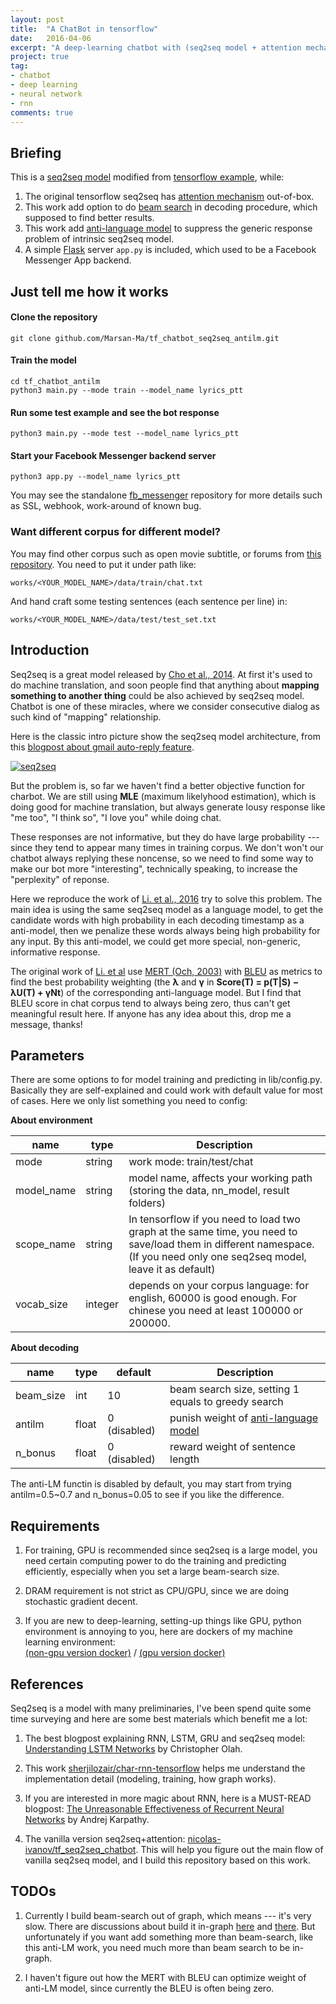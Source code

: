 ```yaml
---
layout: post
title:  "A ChatBot in tensorflow"
date:   2016-04-06
excerpt: "A deep-learning chatbot with (seq2seq model + attention mechanism + beam_search algorithm + anti-language model) in tensorflow, works end-to-end from training corpus to chat model, and build-in a facebook-messenger backend server."
project: true
tag:
- chatbot 
- deep learning
- neural network
- rnn
comments: true
---
```


## Briefing
This is a [seq2seq model](http://arxiv.org/abs/1406.1078) modified from [tensorflow example](https://www.tensorflow.org/versions/r0.10/tutorials/seq2seq/index.html), while:  


1. The original tensorflow seq2seq has [attention mechanism](http://arxiv.org/abs/1412.7449) out-of-box.
2. This work add option to do [beam search](https://en.wikipedia.org/wiki/Beam_search) in decoding procedure, which supposed to find better results.
3. This work add [anti-language model](https://arxiv.org/abs/1510.03055) to suppress the generic response problem of intrinsic seq2seq model.
4. A simple [Flask](http://flask.pocoo.org/) server `app.py` is included, which used to be a Facebook Messenger App backend.


## Just tell me how it works

#### Clone the repository

    git clone github.com/Marsan-Ma/tf_chatbot_seq2seq_antilm.git
    
#### Train the model

    cd tf_chatbot_antilm
    python3 main.py --mode train --model_name lyrics_ptt
    
#### Run some test example and see the bot response

    python3 main.py --mode test --model_name lyrics_ptt

#### Start your Facebook Messenger backend server

    python3 app.py --model_name lyrics_ptt

You may see the standalone [fb_messenger](https://github.com/Marsan-Ma/fb_messenger) repository for more details such as SSL, webhook, work-around of known bug.


### Want different corpus for different model?
You may find other corpus such as open movie subtitle, or forums from [this repository](https://github.com/Marsan-Ma/chat_corpus). You need to put it under path like:  

    works/<YOUR_MODEL_NAME>/data/train/chat.txt

And hand craft some testing sentences (each sentence per line) in:

    works/<YOUR_MODEL_NAME>/data/test/test_set.txt
    
    
## Introduction

Seq2seq is a great model released by [Cho et al., 2014](http://arxiv.org/abs/1406.1078). At first it's used to do machine translation, and soon people find that anything about **mapping something to another thing** could be also achieved by seq2seq model. Chatbot is one of these miracles, where we consider consecutive dialog as such kind of "mapping" relationship.

Here is the classic intro picture show the seq2seq model architecture, from this [blogpost about gmail auto-reply feature](http://googleresearch.blogspot.ru/2015/11/computer-respond-to-this-email.html).

[![seq2seq](https://4.bp.blogspot.com/-aArS0l1pjHQ/Vjj71pKAaEI/AAAAAAAAAxE/Nvy1FSbD_Vs/s640/2TFstaticgraphic_alt-01.png)](http://4.bp.blogspot.com/-aArS0l1pjHQ/Vjj71pKAaEI/AAAAAAAAAxE/Nvy1FSbD_Vs/s1600/2TFstaticgraphic_alt-01.png)


But the problem is, so far we haven't find a better objective function for charbot. We are still using **MLE** (maximum likelyhood estimation), which is doing good for machine translation, but always generate lousy response like "me too", "I think so", "I love you" while doing chat. 

These responses are not informative, but they do have large probability --- since they tend to appear many times in training corpus. We don't won't our chatbot always replying these noncense, so we need to find some way to make our bot more "interesting", technically speaking, to increase the "perplexity" of reponse.

Here we reproduce the work of [Li. et al., 2016](http://arxiv.org/pdf/1510.03055v3.pdf) try to solve this problem. The main idea is using the same seq2seq model as a language model, to get the candidate words with high probability in each decoding timestamp as a anti-model, then we penalize these words always being high probability for any input. By this anti-model, we could get more special, non-generic, informative response.

The original work of [Li. et al](http://arxiv.org/pdf/1510.03055v3.pdf) use [MERT (Och, 2003)](http://delivery.acm.org/10.1145/1080000/1075117/p160-och.pdf) with [BLEU](https://en.wikipedia.org/wiki/BLEU) as metrics to find the best probability weighting (the **λ** and **γ** in
**Score(T) = p(T|S) − λU(T) + γNt**) of the corresponding anti-language model. But I find that BLEU score in chat corpus tend to always being zero, thus can't get meaningful result here. If anyone has any idea about this, drop me a message, thanks!


## Parameters

There are some options to for model training and predicting in lib/config.py. Basically they are self-explained and could work with default value for most of cases. Here we only list something you  need to config:

**About environment**

name | type | Description
---- | ---- | -----------
mode | string | work mode: train/test/chat
model_name | string | model name, affects your working path (storing the data, nn_model, result folders)
scope_name | string | In tensorflow if you need to load two graph at the same time, you need to save/load them in different namespace. (If you need only one seq2seq model, leave it as default)
vocab_size | integer | depends on your corpus language: for english, 60000 is good enough. For chinese you need at least 100000 or 200000.

**About decoding**

name | type | default | Description
---- | ---- | ------- | -------
beam_size | int | 10 | beam search size, setting 1 equals to greedy search 
antilm | float | 0 (disabled) | punish weight of [anti-language model](http://arxiv.org/pdf/1510.03055v3.pdf) 
n_bonus | float | 0 (disabled) | reward weight of sentence length 


The anti-LM functin is disabled by default, you may start from trying antilm=0.5~0.7 and n_bonus=0.05 to see if you like the difference.


## Requirements

1. For training, GPU is recommended since seq2seq is a large model, you need certain computing power to do the training and predicting efficiently, especially when you set a large beam-search size.

2. DRAM requirement is not strict as CPU/GPU, since we are doing stochastic gradient decent.

3. If you are new to deep-learning, setting-up things like GPU, python environment is annoying to you, here are dockers of my machine learning environment:  
  [(non-gpu version docker)](https://github.com/Marsan-Ma/docker_mldm)  /  [(gpu version docker)](https://github.com/Marsan-Ma/docker_mldm_gpu)  



## References

Seq2seq is a model with many preliminaries, I've been spend quite some time surveying and here are some best materials which benefit me a lot:

1. The best blogpost explaining RNN, LSTM, GRU and seq2seq model: [Understanding LSTM Networks](http://colah.github.io/posts/2015-08-Understanding-LSTMs/) by Christopher Olah.

2. This work [sherjilozair/char-rnn-tensorflow](https://github.com/sherjilozair/char-rnn-tensorflow) helps me understand the implementation detail (modeling, training, how graph works).

3. If you are interested in more magic about RNN, here is a MUST-READ blogpost: [The Unreasonable Effectiveness of Recurrent Neural Networks](http://karpathy.github.io/2015/05/21/rnn-effectiveness/) by Andrej Karpathy.

4. The vanilla version seq2seq+attention: [nicolas-ivanov/tf_seq2seq_chatbot](https://github.com/nicolas-ivanov/tf_seq2seq_chatbot). This will help you figure out the main flow of vanilla seq2seq model, and I build this repository based on this work.


## TODOs
1. Currently I build beam-search out of graph, which means --- it's very slow. There are discussions about build it in-graph [here](https://github.com/tensorflow/tensorflow/issues/654#issuecomment-196168030) and [there](https://github.com/tensorflow/tensorflow/pull/3756). But unfortunately if you want add something more than beam-search, like this anti-LM work, you need much more than beam search to be in-graph.

2. I haven't figure out how the MERT with BLEU can optimize weight of anti-LM model, since currently the BLEU is often being zero.

